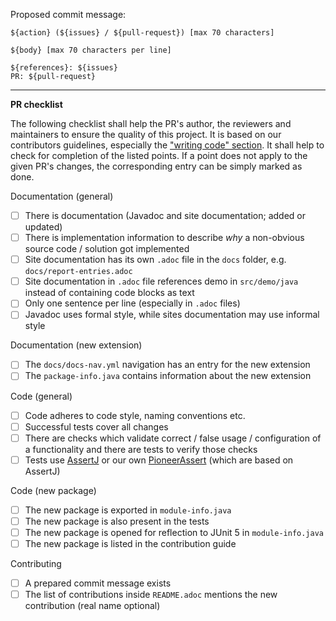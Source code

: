 Proposed commit message:

```
${action} (${issues} / ${pull-request}) [max 70 characters]

${body} [max 70 characters per line]

${references}: ${issues}
PR: ${pull-request}
```

---
**PR checklist**

The following checklist shall help the PR's author, the reviewers and maintainers to ensure the quality of this project.
It is based on our contributors guidelines, especially the ["writing code" section](https://github.com/junit-pioneer/junit-pioneer/blob/main/CONTRIBUTING.adoc#writing-code).
It shall help to check for completion of the listed points.
If a point does not apply to the given PR's changes, the corresponding entry can be simply marked as done. 

Documentation (general)
* [ ] There is documentation (Javadoc and site documentation; added or updated)
* [ ] There is implementation information to describe _why_ a non-obvious source code / solution got implemented
* [ ] Site documentation has its own `.adoc` file in the `docs` folder, e.g. `docs/report-entries.adoc`
* [ ] Site documentation in `.adoc` file references demo in `src/demo/java` instead of containing code blocks as text
* [ ] Only one sentence per line (especially in `.adoc` files)
* [ ] Javadoc uses formal style, while sites documentation may use informal style

Documentation (new extension)
* [ ] The `docs/docs-nav.yml` navigation has an entry for the new extension
* [ ] The `package-info.java` contains information about the new extension

Code (general)
* [ ] Code adheres to code style, naming conventions etc.
* [ ] Successful tests cover all changes
* [ ] There are checks which validate correct / false usage / configuration of a functionality and there are tests to verify those checks
* [ ] Tests use [AssertJ](https://assertj.github.io/doc/) or our own [PioneerAssert](https://github.com/junit-pioneer/junit-pioneer/blob/main/CONTRIBUTING.adoc#assertions) (which are based on AssertJ)

Code (new package)
* [ ] The new package is exported in `module-info.java`
* [ ] The new package is also present in the tests
* [ ] The new package is opened for reflection to JUnit 5 in `module-info.java`
* [ ] The new package is listed in the contribution guide

Contributing
* [ ] A prepared commit message exists
* [ ] The list of contributions inside `README.adoc` mentions the new contribution (real name optional) 
